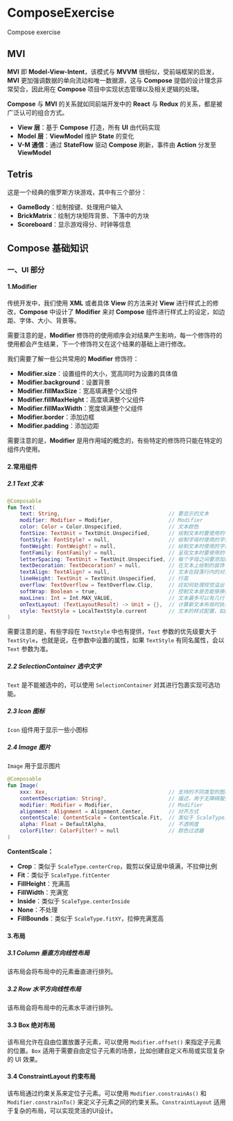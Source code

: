 # ComposeExercise

Compose exercise

## MVI

**MVI** 即 **Model-View-Intent**，该模式与 **MVVM** 很相似，受前端框架的启发，**MVI**
更加强调数据的单向流动和唯一数据源，这与 **Compose** 提倡的设计理念非常契合，因此用在 **Compose**
项目中实现状态管理以及相关逻辑的处理。

**Compose** 与 **MVI** 的关系就如同前端开发中的 **React** 与 **Redux** 的关系，都是被广泛认可的组合方式。

- **View 层**：基于 **Compose** 打造，所有 **UI** 由代码实现
- **Model 层**：**ViewModel** 维护 **State** 的变化
- **V-M 通信**：通过 **StateFlow** 驱动 **Compose** 刷新，事件由 **Action** 分发至 **ViewModel**

## Tetris

这是一个经典的俄罗斯方块游戏，其中有三个部分：

- **GameBody**：绘制按键、处理用户输入
- **BrickMatrix**：绘制方块矩阵背景、下落中的方块
- **Scoreboard**：显示游戏得分、时钟等信息

## Compose 基础知识

### 一、UI 部分

#### 1.Modifier

传统开发中，我们使用 **XML** 或者具体 **View** 的方法来对 **View** 进行样式上的修改，**Compose** 中设计了 **Modifier** 来对 **Compose** 组件进行样式上的设定，如边距、字体、大小、背景等。

需要注意的是，**Modifier** 修饰符的使用顺序会对结果产生影响，每一个修饰符的使用都会产生结果，下一个修饰符又在这个结果的基础上进行修改。

我们需要了解一些公共常用的 **Modifier** 修饰符：

- **Modifier.size**：设置组件的大小，宽高同时为设置的具体值
- **Modifier.background**：设置背景
- **Modifier.fillMaxSize**：宽高填满整个父组件
- **Modifier.fillMaxHeight**：高度填满整个父组件
- **Modifier.fillMaxWidth**：宽度填满整个父组件
- **Modifier.border**：添加边框
- **Modifier.padding**：添加边距

需要注意的是，**Modifier** 是用作用域的概念的，有些特定的修饰符只能在特定的组件内使用。

#### 2.常用组件

##### 2.1 Text 文本

```kotlin
@Composable
fun Text(
    text: String,									// 要显示的文本
    modifier: Modifier = Modifier,					// Modifier
    color: Color = Color.Unspecified,				// 文本颜色
    fontSize: TextUnit = TextUnit.Unspecified,		// 绘制文本时要使用的字形大小
    fontStyle: FontStyle? = null,					// 绘制字母时使用的字体变体（例如斜体）
    fontWeight: FontWeight? = null,					// 绘制文本时使用的字体厚度（例如， FontWeight.Bold）
    fontFamily: FontFamily? = null,					// 呈现文本时要使用的字体系列
    letterSpacing: TextUnit = TextUnit.Unspecified,	// 每个字母之间要添加的空格量
    textDecoration: TextDecoration? = null,			// 在文本上绘制的装饰（例如，下划线）
    textAlign: TextAlign? = null,					// 文本在段落行内的对齐方式
    lineHeight: TextUnit = TextUnit.Unspecified,	// 行高
    overflow: TextOverflow = TextOverflow.Clip,		// 应如何处理视觉溢出
    softWrap: Boolean = true,						// 控制文本是否能够换行
    maxLines: Int = Int.MAX_VALUE,					// 文本最多可以有几行
    onTextLayout: (TextLayoutResult) -> Unit = {},	// 计算新文本布局时执行的回调
    style: TextStyle = LocalTextStyle.current 		// 文本的样式配置，如颜色，字体，行高等。
)
```

需要注意的是，有些字段在 `TextStyle` 中也有提供，`Text` 参数的优先级要大于 `TextStyle`，也就是说，在参数中设置的属性，如果 `TextStyle` 有同名属性，会以 `Text` 参数为准。

##### 2.2 SelectionContainer 选中文字

`Text` 是不能被选中的，可以使用 `SelectionContainer` 对其进行包裹实现可选功能。

##### 2.3 Icon 图标

`Icon` 组件用于显示一些小图标

##### 2.4 Image 图片

`Image` 用于显示图片

```kotlin
@Composable
fun Image(
    xxx: Xxx,										// 支持的不同类型的图片资源
    contentDescription: String?,					// 描述，用于无障碍服务
    modifier: Modifier = Modifier, 					// Modifier
    alignment: Alignment = Alignment.Center, 		// 对齐方式
    contentScale: ContentScale = ContentScale.Fit, 	// 类似于 ScaleType，用于指定图片的填充样式
    alpha: Float = DefaultAlpha, 					// 不透明度
    colorFilter: ColorFilter? = null 				// 颜色过滤器
)
```

**ContentScale：**

- **Crop**：类似于 `ScaleType.centerCrop`，裁剪以保证居中填满，不拉伸比例
- **Fit**：类似于 `ScaleType.fitCenter`
- **FillHeight**：充满高
- **FillWidth**：充满宽
- **Inside**：类似于 `ScaleType.centerInside`
- **None**：不处理
- **FillBounds**：类似于 `ScaleType.fitXY`，拉伸充满宽高


#### 3.布局

##### 3.1 Column 垂直方向线性布局

该布局会将布局中的元素垂直进行排列。

##### 3.2 Row 水平方向线性布局

该布局会将布局中的元素水平进行排列。

#### 3.3 Box 绝对布局

该布局允许在自由位置放置子元素，可以使用 `Modifier.offset()` 来指定子元素的位置。`Box` 适用于需要自由定位子元素的场景，比如创建自定义布局或实现复杂的 UI 效果。

#### 3.4 ConstraintLayout 约束布局

该布局通过约束关系来定位子元素。可以使用 `Modifier.constrainAs()` 和 `Modifier.constrainTo()` 来定义子元素之间的约束关系。`ConstraintLayout` 适用于复杂的布局，可以实现灵活的UI设计。
